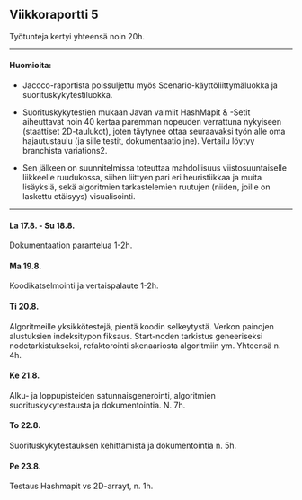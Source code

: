 ## Viikkoraportti 5

Työtunteja kertyi yhteensä noin 20h.

---

#### Huomioita:

* Jacoco-raportista poissuljettu myös Scenario-käyttöliittymäluokka ja suorituskykytestiluokka.

* Suorituskykytestien mukaan Javan valmiit HashMapit & -Setit aiheuttavat noin 40 kertaa paremman nopeuden verrattuna nykyiseen (staattiset 2D-taulukot), joten täytynee ottaa seuraavaksi työn alle oma hajautustaulu (ja sille testit, dokumentaatio jne). Vertailu löytyy branchista variations2.

* Sen jälkeen on suunnitelmissa toteuttaa mahdollisuus viistosuuntaiselle liikkeelle ruudukossa, siihen liittyen pari eri heuristiikkaa ja muita lisäyksiä, sekä algoritmien tarkastelemien ruutujen (niiden, joille on laskettu etäisyys) visualisointi.

---

#### La 17.8. - Su 18.8.

Dokumentaation parantelua 1-2h.

#### Ma 19.8.

Koodikatselmointi ja vertaispalaute 1-2h.

#### Ti 20.8.

Algoritmeille yksikkötestejä, pientä koodin selkeytystä. Verkon painojen alustuksien indeksitypon fiksaus. Start-noden tarkistus geneeriseksi nodetarkistukseksi, refaktorointi skenaariosta algoritmiin ym. Yhteensä n. 4h.

#### Ke 21.8.

Alku- ja loppupisteiden satunnaisgenerointi, algoritmien suorituskykytestausta ja dokumentointia. N. 7h.

#### To 22.8.

Suorituskykytestauksen kehittämistä ja dokumentointia n. 5h.

#### Pe 23.8.

Testaus Hashmapit vs 2D-arrayt, n. 1h.